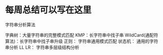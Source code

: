 # 每周总结可以写在这里

字符串分析算法

字典树：大量字符串的完整模式匹配
KMP：长字符串中找子串
WildCard(通配符算法)：长字符串中找子串升级
正则： 字符串通用模式匹配
状态机： 通用的字符串分析
LL LR： 字符串多层级结构分析